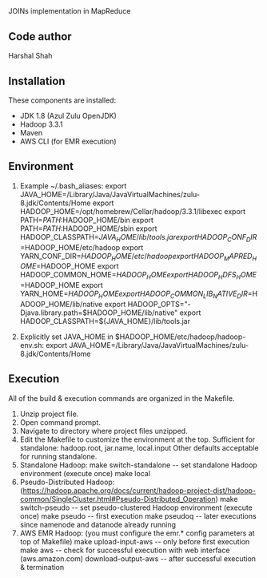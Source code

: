 ## 
JOINs implementation in MapReduce

Code author
-----------
Harshal Shah

Installation
------------
These components are installed:
- JDK 1.8 (Azul Zulu OpenJDK)
- Hadoop 3.3.1
- Maven
- AWS CLI (for EMR execution)

Environment
-----------
1) Example ~/.bash_aliases:
   export JAVA_HOME=/Library/Java/JavaVirtualMachines/zulu-8.jdk/Contents/Home
   export HADOOP_HOME=/opt/homebrew/Cellar/hadoop/3.3.1/libexec
   export PATH=$PATH:$HADOOP_HOME/bin
   export PATH=$PATH:$HADOOP_HOME/sbin
   export HADOOP_CLASSPATH=${JAVA_HOME}/lib/tools.jar
   export HADOOP_CONF_DIR=$HADOOP_HOME/etc/hadoop
   export YARN_CONF_DIR=$HADOOP_HOME/etc/hadoop
   export HADOOP_MAPRED_HOME=$HADOOP_HOME
   export HADOOP_COMMON_HOME=$HADOOP_HOME
   export HADOOP_HDFS_HOME=$HADOOP_HOME
   export YARN_HOME=$HADOOP_HOME
   export HADOOP_COMMON_LIB_NATIVE_DIR=$HADOOP_HOME/lib/native
   export HADOOP_OPTS="-Djava.library.path=$HADOOP_HOME/lib/native"
   export HADOOP_CLASSPATH=${JAVA_HOME}/lib/tools.jar

2) Explicitly set JAVA_HOME in $HADOOP_HOME/etc/hadoop/hadoop-env.sh:
   export JAVA_HOME=/Library/Java/JavaVirtualMachines/zulu-8.jdk/Contents/Home

Execution
---------
All of the build & execution commands are organized in the Makefile.
1) Unzip project file.
2) Open command prompt.
3) Navigate to directory where project files unzipped.
4) Edit the Makefile to customize the environment at the top.
   Sufficient for standalone: hadoop.root, jar.name, local.input
   Other defaults acceptable for running standalone.
5) Standalone Hadoop:
   make switch-standalone		-- set standalone Hadoop environment (execute once)
   make local
6) Pseudo-Distributed Hadoop: (https://hadoop.apache.org/docs/current/hadoop-project-dist/hadoop-common/SingleCluster.html#Pseudo-Distributed_Operation)
   make switch-pseudo			-- set pseudo-clustered Hadoop environment (execute once)
   make pseudo					-- first execution
   make pseudoq				-- later executions since namenode and datanode already running
7) AWS EMR Hadoop: (you must configure the emr.* config parameters at top of Makefile)
   make upload-input-aws		-- only before first execution
   make aws					-- check for successful execution with web interface (aws.amazon.com)
   download-output-aws			-- after successful execution & termination
